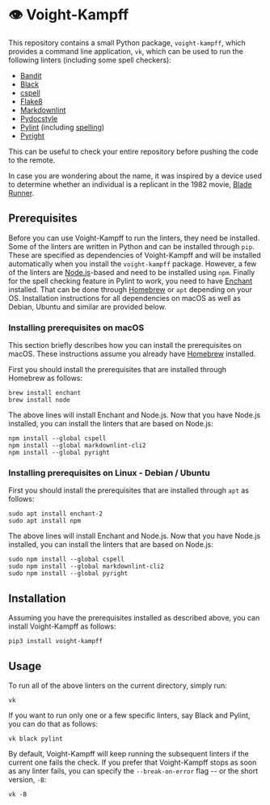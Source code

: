# 👁 Voight-Kampff

This repository contains a small Python package, `voight-kampff`, which provides a
command line application, `vk`, which can be used to run the following linters
(including some spell checkers):

- [Bandit](https://github.com/PyCQA/bandit)
- [Black](https://github.com/psf/black)
- [cspell](https://github.com/streetsidesoftware/cspell)
- [Flake8](https://github.com/PyCQA/flake8)
- [Markdownlint](https://github.com/DavidAnson/markdownlint)
- [Pydocstyle](https://github.com/PyCQA/pydocstyle)
- [Pylint](https://github.com/PyCQA/pylint) (including
  [spelling](https://docs.pylint.org/en/1.6.0/features.html#spelling-checker))
- [Pyright](https://github.com/microsoft/pyright)

This can be useful to check your entire repository before pushing the code to the
remote.

In case you are wondering about the name, it was inspired by a device used to determine
whether an individual is a replicant in the 1982 movie, [Blade
Runner](https://en.wikipedia.org/wiki/Blade_Runner#Voight-Kampff_machine).

## Prerequisites

Before you can use Voight-Kampff to run the linters, they need be installed. Some of the
linters are written in Python and can be installed through `pip`. These are specified as
dependencies of Voight-Kampff and will be installed automatically when you install the
`voight-kampff` package. However, a few of the linters are
[Node.js](https://nodejs.org/en/)-based and need to be installed using `npm`. Finally
for the spell checking feature in Pylint to work, you need to have
[Enchant](https://abiword.github.io/enchant/) installed. That can be done through
[Homebrew](https://formulae.brew.sh) or `apt` depending on your OS. Installation
instructions for all dependencies on macOS as well as Debian, Ubuntu and similar are
provided below.

### Installing prerequisites on macOS

This section briefly describes how you can install the prerequisites on macOS. These
instructions assume you already have [Homebrew](https://formulae.brew.sh) installed.

First you should install the prerequisites that are installed through Homebrew as
follows:

```shell
brew install enchant
brew install node
```

The above lines will install Enchant and Node.js. Now that you have Node.js installed,
you can install the linters that are based on Node.js:

```shell
npm install --global cspell
npm install --global markdownlint-cli2
npm install --global pyright
```

### Installing prerequisites on Linux - Debian / Ubuntu

First you should install the prerequisites that are installed through `apt` as follows:

```shell
sudo apt install enchant-2
sudo apt install npm
```

The above lines will install Enchant and Node.js. Now that you have Node.js installed,
you can install the linters that are based on Node.js:

```shell
sudo npm install --global cspell
sudo npm install --global markdownlint-cli2
sudo npm install --global pyright
```

## Installation

Assuming you have the prerequisites installed as described above, you can install
Voight-Kampff as follows:

```shell
pip3 install voight-kampff
```

## Usage

To run all of the above linters on the current directory, simply run:

```shell
vk
```

If you want to run only one or a few specific linters, say Black and Pylint, you can do
that as follows:

```shell
vk black pylint
```

By default, Voight-Kampff will keep running the subsequent linters if the current one
fails the check. If you prefer that Voight-Kampff stops as soon as any linter fails, you
can specify the `--break-on-error` flag -- or the short version, `-B`:

```shell
vk -B
```
